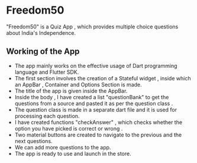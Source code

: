 # Freedom50 

"Freedom50" is a Quiz App , which provides multiple choice questions about India's Independence.

## Working of the App

 - The app mainly works on the effective usage of Dart programming language and Flutter SDK.
 - The first section involves the creation of a Stateful widget , inside which an AppBar , Container and Options Section is made.
 - The title of the app is given inside the AppBar.
 - Inside the body , I have created a list "questionBank" to get the questions from a source and pasted it as per the question class .
 - The question class is made in a separate dart file and it is used for processing each question.
 - I have created functions "checkAnswer" , which checks whether the option you have picked is correct or wrong .
 - Two material buttons are created to navigate to the previous and the next questions.
 - We can add more questions to the app.
 - The app is ready to use and launch in the store.
